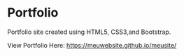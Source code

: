 # Portfolio
Portfolio site created using HTML5, CSS3,and Bootstrap.

View Portfolio Here: https://meuwebsite.github.io/meusite/
